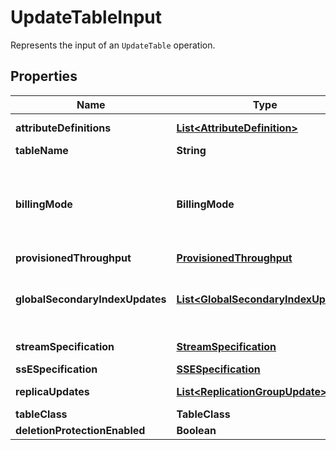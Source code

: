 

# UpdateTableInput

Represents the input of an <code>UpdateTable</code> operation.

## Properties

| Name | Type | Description | Notes |
|------------ | ------------- | ------------- | -------------|
|**attributeDefinitions** | [**List&lt;AttributeDefinition&gt;**](AttributeDefinition.md) | An array of attributes that describe the key schema for the table and indexes. If you are adding a new global secondary index to the table, &lt;code&gt;AttributeDefinitions&lt;/code&gt; must include the key element(s) of the new index. |  [optional] |
|**tableName** | **String** | The name of the table to be updated. |  |
|**billingMode** | **BillingMode** | &lt;p&gt;Controls how you are charged for read and write throughput and how you manage capacity. When switching from pay-per-request to provisioned capacity, initial provisioned capacity values must be set. The initial provisioned capacity values are estimated based on the consumed read and write capacity of your table and global secondary indexes over the past 30 minutes.&lt;/p&gt; &lt;ul&gt; &lt;li&gt; &lt;p&gt; &lt;code&gt;PROVISIONED&lt;/code&gt; - We recommend using &lt;code&gt;PROVISIONED&lt;/code&gt; for predictable workloads. &lt;code&gt;PROVISIONED&lt;/code&gt; sets the billing mode to &lt;a href&#x3D;\&quot;https://docs.aws.amazon.com/amazondynamodb/latest/developerguide/HowItWorks.ReadWriteCapacityMode.html#HowItWorks.ProvisionedThroughput.Manual\&quot;&gt;Provisioned Mode&lt;/a&gt;.&lt;/p&gt; &lt;/li&gt; &lt;li&gt; &lt;p&gt; &lt;code&gt;PAY_PER_REQUEST&lt;/code&gt; - We recommend using &lt;code&gt;PAY_PER_REQUEST&lt;/code&gt; for unpredictable workloads. &lt;code&gt;PAY_PER_REQUEST&lt;/code&gt; sets the billing mode to &lt;a href&#x3D;\&quot;https://docs.aws.amazon.com/amazondynamodb/latest/developerguide/HowItWorks.ReadWriteCapacityMode.html#HowItWorks.OnDemand\&quot;&gt;On-Demand Mode&lt;/a&gt;. &lt;/p&gt; &lt;/li&gt; &lt;/ul&gt; |  [optional] |
|**provisionedThroughput** | [**ProvisionedThroughput**](ProvisionedThroughput.md) | The new provisioned throughput settings for the specified table or index. |  [optional] |
|**globalSecondaryIndexUpdates** | [**List&lt;GlobalSecondaryIndexUpdate&gt;**](GlobalSecondaryIndexUpdate.md) | &lt;p&gt;An array of one or more global secondary indexes for the table. For each index in the array, you can request one action:&lt;/p&gt; &lt;ul&gt; &lt;li&gt; &lt;p&gt; &lt;code&gt;Create&lt;/code&gt; - add a new global secondary index to the table.&lt;/p&gt; &lt;/li&gt; &lt;li&gt; &lt;p&gt; &lt;code&gt;Update&lt;/code&gt; - modify the provisioned throughput settings of an existing global secondary index.&lt;/p&gt; &lt;/li&gt; &lt;li&gt; &lt;p&gt; &lt;code&gt;Delete&lt;/code&gt; - remove a global secondary index from the table.&lt;/p&gt; &lt;/li&gt; &lt;/ul&gt; &lt;p&gt;You can create or delete only one global secondary index per &lt;code&gt;UpdateTable&lt;/code&gt; operation.&lt;/p&gt; &lt;p&gt;For more information, see &lt;a href&#x3D;\&quot;https://docs.aws.amazon.com/amazondynamodb/latest/developerguide/GSI.OnlineOps.html\&quot;&gt;Managing Global Secondary Indexes&lt;/a&gt; in the &lt;i&gt;Amazon DynamoDB Developer Guide&lt;/i&gt;. &lt;/p&gt; |  [optional] |
|**streamSpecification** | [**StreamSpecification**](StreamSpecification.md) | &lt;p&gt;Represents the DynamoDB Streams configuration for the table.&lt;/p&gt; &lt;note&gt; &lt;p&gt;You receive a &lt;code&gt;ResourceInUseException&lt;/code&gt; if you try to enable a stream on a table that already has a stream, or if you try to disable a stream on a table that doesn&#39;t have a stream.&lt;/p&gt; &lt;/note&gt; |  [optional] |
|**ssESpecification** | [**SSESpecification**](SSESpecification.md) | The new server-side encryption settings for the specified table. |  [optional] |
|**replicaUpdates** | [**List&lt;ReplicationGroupUpdate&gt;**](ReplicationGroupUpdate.md) | &lt;p&gt;A list of replica update actions (create, delete, or update) for the table.&lt;/p&gt; &lt;note&gt; &lt;p&gt;This property only applies to &lt;a href&#x3D;\&quot;https://docs.aws.amazon.com/amazondynamodb/latest/developerguide/globaltables.V2.html\&quot;&gt;Version 2019.11.21 (Current)&lt;/a&gt; of global tables. &lt;/p&gt; &lt;/note&gt; |  [optional] |
|**tableClass** | **TableClass** | The table class of the table to be updated. Valid values are &lt;code&gt;STANDARD&lt;/code&gt; and &lt;code&gt;STANDARD_INFREQUENT_ACCESS&lt;/code&gt;. |  [optional] |
|**deletionProtectionEnabled** | **Boolean** | Indicates whether deletion protection is to be enabled (true) or disabled (false) on the table. |  [optional] |



